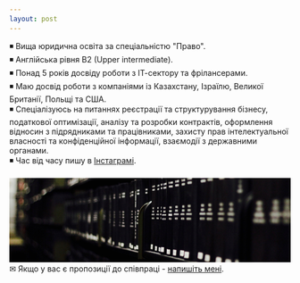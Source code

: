 ```yaml
---
layout: post
---
```

◾ Вища юридична освіта за спеціальністю "Право".<br>
◾ Англійська рівня B2 (Upper intermediate).<br>
◾ Понад 5 років досвіду роботи з ІТ-сектору та фрілансерами. <br>
◾ Маю досвід роботи з компаніями із Казахстану, Ізраїлю, Великої Британії, Польщі та США. <br>
◾ Спеціалізуюсь на питаннях реєстрації та структурування бізнесу, податкової оптимізації, аналізу та розробки контрактів, оформлення відносин з підрядниками та працівниками, захисту прав інтелектуальної власності та конфіденційної інформації, взаємодії з державними органами.<br>
◾ Час від часу пишу в <a href="https://www.instagram.com/digital__lawyer/">Інстаграмі</a>.<br><br>
<img src="/images/fulls/01.jpg" class="fit image">
✉ Якщо у вас є пропозиції до співпраці - <a href="mailto:baranov.online@gmail.com">напишіть мені</a>.
